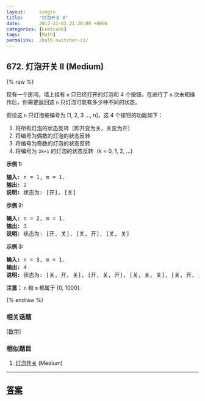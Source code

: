 ```yaml
---
layout:     single
title:      "灯泡开关 Ⅱ"
date:       2017-11-03 21:30:00 +0800
categories: [Leetcode]
tags:       [Math]
permalink:  /bulb-switcher-ii/
---
```


## 672. 灯泡开关 Ⅱ (Medium)

{% raw %}

<p>现有一个房间，墙上挂有&nbsp;<code>n</code>&nbsp;只已经打开的灯泡和 4 个按钮。在进行了&nbsp;<code>m</code>&nbsp;次未知操作后，你需要返回这&nbsp;<code>n</code>&nbsp;只灯泡可能有多少种不同的状态。</p>

<p>假设这 <code>n</code> 只灯泡被编号为 [1, 2, 3 ..., n]，这 4 个按钮的功能如下：</p>

<ol>
	<li>将所有灯泡的状态反转（即开变为关，关变为开）</li>
	<li>将编号为偶数的灯泡的状态反转</li>
	<li>将编号为奇数的灯泡的状态反转</li>
	<li>将编号为 <code>3k+1</code> 的灯泡的状态反转（k = 0, 1, 2, ...)</li>
</ol>

<p><strong>示例 1:</strong></p>

<pre><strong>输入:</strong> n = 1, m = 1.
<strong>输出:</strong> 2
<strong>说明:</strong> 状态为: [开], [关]
</pre>

<p><strong>示例 2:</strong></p>

<pre><strong>输入:</strong> n = 2, m = 1.
<strong>输出:</strong> 3
<strong>说明:</strong> 状态为: [开, 关], [关, 开], [关, 关]
</pre>

<p><strong>示例 3:</strong></p>

<pre><strong>输入:</strong> n = 3, m = 1.
<strong>输出:</strong> 4
<strong>说明:</strong> 状态为: [关, 开, 关], [开, 关, 开], [关, 关, 关], [关, 开, 开].
</pre>

<p><strong>注意：</strong>&nbsp;<code>n</code>&nbsp;和&nbsp;<code>m</code> 都属于 [0, 1000].</p>

{% endraw %}

### 相关话题
  [[数学](https://github.com/openset/leetcode/tree/master/tag/math/README.md)]

### 相似题目
  1. [灯泡开关](/bulb-switcher) (Medium)

---

## [答案](https://github.com/openset/leetcode/tree/master/problems/bulb-switcher-ii)
